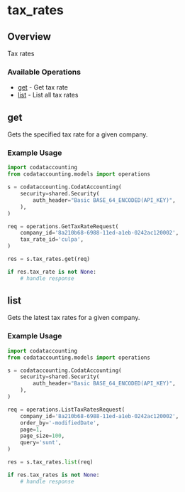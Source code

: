 # tax_rates

## Overview

Tax rates

### Available Operations

* [get](#get) - Get tax rate
* [list](#list) - List all tax rates

## get

Gets the specified tax rate for a given company.

### Example Usage

```python
import codataccounting
from codataccounting.models import operations

s = codataccounting.CodatAccounting(
    security=shared.Security(
        auth_header="Basic BASE_64_ENCODED(API_KEY)",
    ),
)

req = operations.GetTaxRateRequest(
    company_id='8a210b68-6988-11ed-a1eb-0242ac120002',
    tax_rate_id='culpa',
)

res = s.tax_rates.get(req)

if res.tax_rate is not None:
    # handle response
```

## list

Gets the latest tax rates for a given company.

### Example Usage

```python
import codataccounting
from codataccounting.models import operations

s = codataccounting.CodatAccounting(
    security=shared.Security(
        auth_header="Basic BASE_64_ENCODED(API_KEY)",
    ),
)

req = operations.ListTaxRatesRequest(
    company_id='8a210b68-6988-11ed-a1eb-0242ac120002',
    order_by='-modifiedDate',
    page=1,
    page_size=100,
    query='sunt',
)

res = s.tax_rates.list(req)

if res.tax_rates is not None:
    # handle response
```
